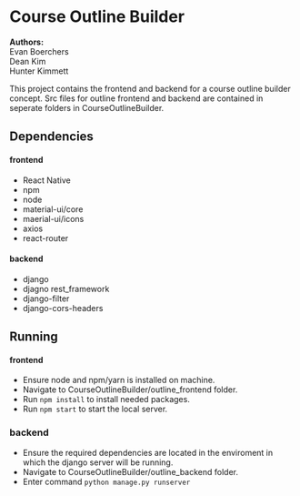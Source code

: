 # Course Outline Builder
**Authors:**<br/>
Evan Boerchers <br/>
Dean Kim <br/>
Hunter Kimmett <br/>

This project contains the frontend and backend for a course outline builder concept. Src files for outline frontend and backend are contained in seperate folders in CourseOutlineBuilder.

## Dependencies

#### frontend
- React Native
- npm
- node
- material-ui/core
- maerial-ui/icons
- axios
- react-router

#### backend
- django
- djagno rest_framework
- django-filter
- django-cors-headers

## Running

#### frontend
- Ensure node and npm/yarn is installed on machine.
- Navigate to CourseOutlineBuilder/outline_frontend folder. 
- Run `npm install` to install needed packages.
- Run `npm start` to start the local server.

### backend
- Ensure the required dependencies are located in the enviroment in which the django server will be running.
- Navigate to CourseOutlineBuilder/outline_backend folder. 
- Enter command `python manage.py runserver`
